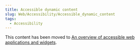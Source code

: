 ```yaml
---
title: Accessible dynamic content
slug: Web/Accessibility/Accessible_dynamic_content
tags:
  - Accessibility
---
```

This content has been moved to [An overview of accessible web applications and widgets](/en-US/docs/Web/Accessibility/An_overview_of_accessible_web_applications_and_widgets).
